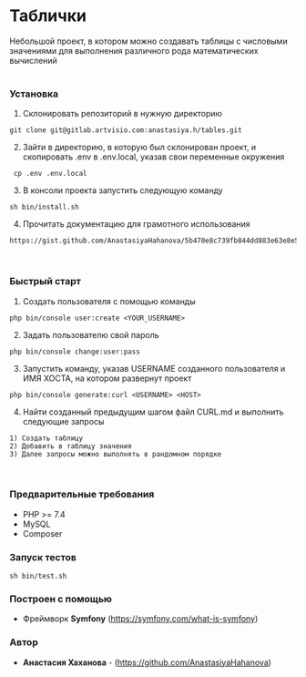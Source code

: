 # Таблички

Небольшой проект, в котором можно создавать таблицы с числовыми значениями для выполнения различного рода математических вычислений<br><br>

### Установка 

1. Склонировать репозиторий в нужную директорию
```
git clone git@gitlab.artvisio.com:anastasiya.h/tables.git
```

2. Зайти в директорию, в которую был склонирован проект, и скопировать .env в .env.local, указав свои переменные окружения
```
 cp .env .env.local 
```

3. В консоли проекта запустить следующую команду
```
sh bin/install.sh 
```

4. Прочитать документацию для грамотного использования
```
https://gist.github.com/AnastasiyaHahanova/5b470e8c739fb844dd883e63e8e5982a
```
<br>

### Быстрый старт

1. Создать пользователя с помощью команды
```
php bin/console user:create <YOUR_USERNAME>
```

2. Задать пользователю свой пароль

```
php bin/console change:user:pass
```
   
3. Запустить команду, указав USERNAME созданного пользователя и ИМЯ ХОСТА, на котором развернут проект
```
php bin/console generate:curl <USERNAME> <HOST>
```

4. Найти созданный предыдущим шагом файл CURL.md  и выполнить следующие запросы
```
1) Создать таблицу
2) Добавить в таблицу значения
3) Далее запросы можно выполнять в рандомном порядке
```
<br>

### Предварительные требования 
- PHP >= 7.4 
- MySQL
- Composer

### Запуск тестов
```
sh bin/test.sh 
```

### Построен с помощью

* Фреймворк **Symfony** (https://symfony.com/what-is-symfony)

### Автор

* **Анастасия Хаханова** - (https://github.com/AnastasiyaHahanova)
